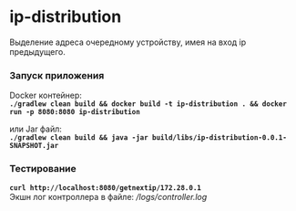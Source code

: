 # ip-distribution
Выделение адреса очередному устройству, имея на вход ip предыдущего.

### Запуск приложения
 Docker контейнер:\
 **`./gradlew clean build && docker build -t ip-distribution . && docker run -p 8080:8080 ip-distribution`** 
 
 или Jar файл:\
 **`./gradlew clean build && java -jar build/libs/ip-distribution-0.0.1-SNAPSHOT.jar`**

### Тестирование
**`curl http://localhost:8080/getnextip/172.28.0.1`**\
Экшн лог контроллера в файле: _/logs/controller.log_